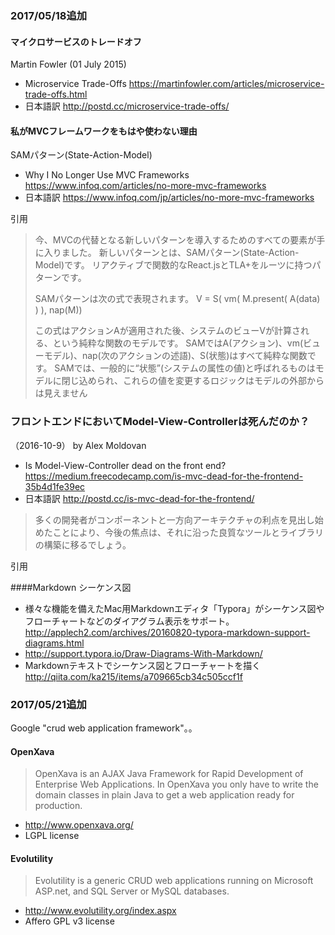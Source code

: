 
### 2017/05/18追加

#### マイクロサービスのトレードオフ
Martin Fowler (01 July 2015)
- Microservice Trade-Offs https://martinfowler.com/articles/microservice-trade-offs.html
- 日本語訳 http://postd.cc/microservice-trade-offs/

#### 私がMVCフレームワークをもはや使わない理由
SAMパターン(State-Action-Model)
- Why I No Longer Use MVC Frameworks https://www.infoq.com/articles/no-more-mvc-frameworks
- 日本語訳 https://www.infoq.com/jp/articles/no-more-mvc-frameworks

引用

> 今、MVCの代替となる新しいパターンを導入するためのすべての要素が手に入りました。
> 新しいパターンとは、SAMパターン(State-Action-Model)です。
> リアクティブで関数的なReact.jsとTLA+をルーツに持つパターンです。
> 
> SAMパターンは次の式で表現されます。
>          V = S( vm( M.present( A(data) ) ), nap(M))
> 
> この式はアクションAが適用された後、システムのビューVが計算される、という純粋な関数のモデルです。
> SAMではA(アクション)、vm(ビューモデル)、nap(次のアクションの述語)、S(状態)はすべて純粋な関数です。
> SAMでは、一般的に“状態”(システムの属性の値)と呼ばれるものはモデルに閉じ込められ、これらの値を変更するロジックはモデルの外部からは見えません


### フロントエンドにおいてModel-View-Controllerは死んだのか？
（2016-10-9） by Alex Moldovan
- Is Model-View-Controller dead on the front end? https://medium.freecodecamp.com/is-mvc-dead-for-the-frontend-35b4d1fe39ec
- 日本語訳 http://postd.cc/is-mvc-dead-for-the-frontend/

> 多くの開発者がコンポーネントと一方向アーキテクチャの利点を見出し始めたことにより、今後の焦点は、それに沿った良質なツールとライブラリの構築に移るでしょう。

引用

####Markdown シーケンス図
- 様々な機能を備えたMac用Markdownエディタ「Typora」がシーケンス図やフローチャートなどのダイアグラム表示をサポート。 http://applech2.com/archives/20160820-typora-markdown-support-diagrams.html
- http://support.typora.io/Draw-Diagrams-With-Markdown/
- Markdownテキストでシーケンス図とフローチャートを描く http://qiita.com/ka215/items/a709665cb34c505ccf1f


### 2017/05/21追加

Google "crud web application framework"。。

#### OpenXava
> OpenXava is an AJAX Java Framework for Rapid Development of Enterprise Web Applications.
> In OpenXava you only have to write the domain classes in plain Java to get a web application ready for production.
- http://www.openxava.org/
- LGPL license


#### Evolutility
> Evolutility is a generic CRUD web applications running on Microsoft ASP.net, and SQL Server or MySQL databases. 
- http://www.evolutility.org/index.aspx
- Affero GPL v3 license
